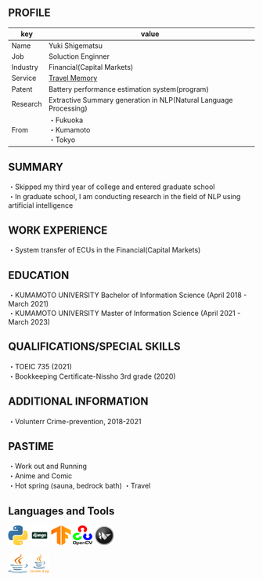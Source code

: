 <!--[![Top Langs](https://github-readme-stats.vercel.app/api/top-langs/?username=shigematsu10&layout=compact)](https://github.com/anuraghazra/github-readme-stats)-->

## PROFILE
| key | value |
|---- | ---- |
| Name | Yuki Shigematsu |
| Job | Soluction Enginner |
| Industry | Financial(Capital Markets) |
| Service | [Travel Memory](https://travmemo.invert23.com/) |
| Patent | Battery performance estimation system(program) |
| Research | Extractive Summary generation in NLP(Natural Language Processing) |
| From | ・Fukuoka<br>・Kumamoto<br>・Tokyo |

## SUMMARY
・Skipped my third year of college and entered graduate school\
・In graduate school, I am conducting research in the field of NLP using artificial intelligence


## WORK EXPERIENCE
・System transfer of ECUs in the Financial(Capital Markets)

## EDUCATION
・KUMAMOTO UNIVERSITY Bachelor of Information Science (April 2018 - March 2021)\
・KUMAMOTO UNIVERSITY Master of Information Science (April 2021 - March 2023)

## QUALIFICATIONS/SPECIAL SKILLS
・TOEIC 735 (2021)\
・Bookkeeping Certificate-Nissho 3rd grade (2020)

## ADDITIONAL INFORMATION
・Volunterr Crime-prevention, 2018-2021

## PASTIME
・Work out and Running\
・Anime and Comic\
・Hot spring (sauna, bedrock bath)
・Travel

## Languages and Tools
<p align="left">
<a href="https://www.python.org/" target="_blank" rel="noopener">
<img src="./img/icons/python.svg" alt="python" width="40" height="40" /></a> 
<a href="https://www.djangoproject.com/" target="_blank" rel="noopener">
<img src="./img/icons/django.png" alt="django" width="40" height="40" /></a> 
<a href="https://www.tensorflow.org/" target="_blank" rel="noopener">
<img src="./img/icons/tensorflow.svg" alt="tensorflow" width="40" height="40" /></a> 
<a href="https://opencv.org/" target="_blank" rel="noopener">
<img src="./img/icons/opencv.svg" alt="opencv" width="40" height="40" /></a> 
<a href="https://kivy.org/" target="_blank" rel="noopener">
<img src="./img/icons/kivy.png" alt="kivy" width="40" height="40" /></a>
</p>
<p align="left">
<a href="https://www.java.com/ja/download/help/whatis_java.html" target="_blank" rel="noopener">
<img src="./img/icons/java.svg" alt="java" width="40" height="40" /></a>
<a href="https://www.java.com/ja/download/help/whatis_java.html" target="_blank" rel="noopener">
<img src="./img/icons/servlets_jsp.png" alt="servlets_jsp" width="40" height="40" /></a>
</p>
